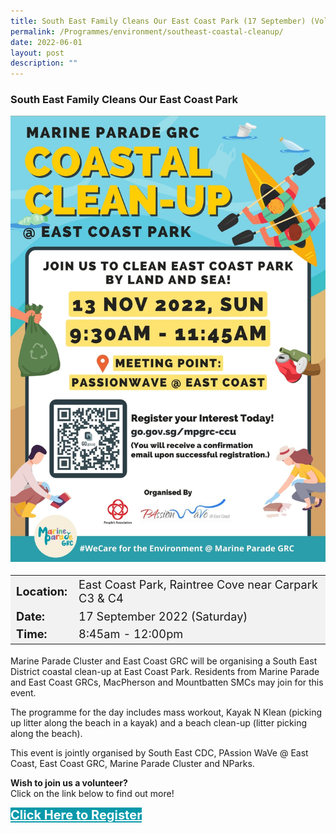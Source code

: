 ```yaml
---
title: South East Family Cleans Our East Coast Park (17 September) (Volunteering)
permalink: /Programmes/environment/southeast-coastal-cleanup/
date: 2022-06-01
layout: post
description: ""
---
```

### South East Family Cleans Our East Coast Park ###

<img
src="/images/Programmes%20(October%202022)/GRC COASTAL CLEAN-UP.jpg" style="width:600px; height:auto">


<table  style="font-size:130%; background-color:#f2f2f2">
	<tbody>
		<tr>
			 <td><b>Location:</b></td><td>East Coast Park, Raintree Cove near Carpark C3 & C4</td>
		</tr>
		<tr>
		 <td><b>Date:</b> </td><td>17 September 2022 (Saturday)</td>
		</tr>
		<tr>
			<td> <b>Time:</b> </td><td>8:45am - 12:00pm</td>
		</tr>
	</tbody>
</table>

Marine Parade Cluster and East Coast GRC will be organising a South East District coastal clean-up at East Coast Park. Residents from Marine Parade and East Coast GRCs, MacPherson and Mountbatten SMCs may join for this event.

The programme for the day includes mass workout, Kayak N Klean (picking up litter along the beach in a kayak) and a beach clean-up (litter picking along the beach).

This event is jointly organised by South East CDC, PAssion WaVe @ East Coast, East Coast GRC, Marine Parade Cluster and NParks.

<b>Wish to join us a volunteer?</b><br>
Click on the link below to find out more!
<div>
	<a href="https://www.go.gov.sg/se-cleans-ecp" style="font-size:20px; width:35%; height:60px; background-color:#0899AA; color:white" class="bp-button"><b>Click Here to Register</b></a>
</div>